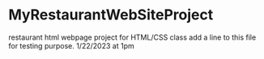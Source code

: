 # MyRestaurantWebSiteProject
restaurant html webpage project for HTML/CSS class
add a line to this file for testing purpose. 1/22/2023 at 1pm
